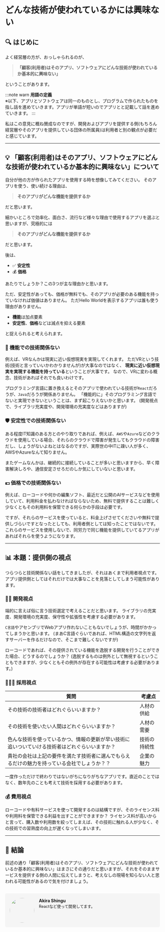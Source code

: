 # どんな技術が使われているかには興味ない

## 🔍 はじめに

よく経営層の方が、おっしゃられるのが、

> **「顧客(利用者)はそのアプリ、ソフトウェアにどんな技術が使われているか基本的に興味ない」**

ということがあります。

:::note warn
**用語の定義**  
※以下、アプリとソフトウェアは同一のものとし、プログラムで作られたものを指し話を進めていきます。アプリが単語が短いのでアプリとと記載して話を進めていきます。
:::

私はこの意見に概ね賛成なのですが、開発およびアプリを提供する側(もちろん経営層やそのアプリを提供している団体の所属員)は利用者と別の観点が必要だと感じています。

---

## 💡 「顧客(利用者)はそのアプリ、ソフトウェアにどんな技術が使われているか基本的に興味ない」について

自分が他の方が作られたアプリを使用する時を想像してみてください。
そのアプリを使う、使い続ける理由は、

> **そのアプリがどんな機能を提供するか**

だと思います。

細かいところで効率化、面白さ、流行など様々な理由で使用するアプリを選ぶと思いますが、究極的には

> **そのアプリがどんな機能を提供するか**

だと思います。

後は、
- ✅ **安定性**
- 💰 **価格**

あたりでしょうか？この3つが主な理由かと思います。

ただ、安定性があっても、価格が無料でも、そのアプリが必要のある機能を持っていなければ価値はありません。
ただHello Worldを表示するアプリは誰も使う理由がありません。

- **機能**は加点要素
- **安定性**、**価格**などは減点を抑える要素

と捉えられると考えられます。

### 🔧 機能での技術関係ない

例えば、VRなんかは現実に近い仮想現実を実現してくれます。
ただVRという技術(技術と言っていいかわかりませんが)が大事なのではなく、
**現実に近い仮想現実を実現する機能を持っている**ということが大事です。
なので、VRに変わる概念、技術があればそれでも良いわけです。

プログラミング言語に置き換えるとそのアプリで使われている技術が`React`だろうが、`Java`だろうが関係ありません。
「機能的に」そのプログラミング言語でないと実現できないということは、まず起こりえないかと思います。
(開発視点で、ライブラリ充実度や、開発環境の充実度などはありますが)

### 🛡️ 安定性での技術関係ない

ある程度IT知識のある方とのやり取りであれば、例えば、`AWS`や`Azure`などのクラウドを使用している場合、それらのクラウドで障害が発生してもクラウドの障害だし、しょうがないよねとはなるのですが、実際世の中ITに疎い人が多く、AWSやAzureなんて知りません。

またゲームなんかは、継続的に接続していることが多いと思いますから、早く障害解決しろや、通信安定させろだのしか気にしていないと思います。

### 💵 価格での技術関係ない

例えば、ローコードや何かの編集ソフト、最近だと公開のAIサービスなどを使用していて、利用料金を払わなければならないため、無料で提供することは難しく少なくともその利用料を保管できる何らかの手段は必要です。

ですが、それらのサービスを使っていると、料金上げさせてくださいや無料で提供しづらいですとなったとしても、利用者側としては知ったことではないです。
これらのサービスを使用しないで、同労力で同じ機能を提供していてるアプリがあればそれらを使うようになります。

---

## 📊 本題：提供側の視点

つらつらと技術関係ない話をしてきましたが、それはあくまで利用者視点です。アプリ提供側としてはそれだけでは大事なことを見落としてしまう可能性があります。

### 👨‍💻 開発視点

端的に言えば俗に言う技術選定で考えることだと思います。
ライブラリの充実度、開発環境の充実度、保守性や拡張性を考慮する必要があります。

`C言語`やアセンブリでWebアプリ作れないこともないでしょうが、時間がかかってしまうかと思います。
(まあC言語ぐらいであれば、HTML構造の文字列を返すサーバーを作るだけなので、そこまで難しくないですが)

ローコードであれば、その提供されている機能を逸脱する開発を行うことができた場合、どうするのでしょうか？
(逸脱するものは例外として無視するということもできますが、少なくともその例外が存在する可能性は考慮する必要があります。)

### 🧑‍🤝‍🧑 採用視点

| 質問 | 考慮点 |
|------|--------|
| その技術の技術者はどれぐらいいますか？ | 人材の供給 |
| その技術を使いたい人間はどれぐらいいますか？ | 人材の需要 |
| 色んな技術を使っているかつ、情報の更新が早い技術に追いついていける技術者はどれぐらいいますか？ | 技術の持続性 |
| 貴社の会社は上記の要件を満たす技術者に選んでもらえるだけの魅力を持っている会社でしょうか？？ | 企業の魅力 |

一度作っただけで終わりではないがちになりがちなアプリです。直近のことではなく、数年先のことも考えて技術を採用する必要があります。

### 💰 費用視点

ローコードや有料サービスを使って開発するのは結構ですが、そのライセンス料や利用料を保管できる利益を出すことができますか？
ライセンス料が高いからと言って、購入数や利用数を絞ってしまえば、その技術に触れる人が少なく、その技術での習熟度の向上が遅くなってしまいます。

---

## 🎯 結論

前述の通り「顧客(利用者)はそのアプリ、ソフトウェアにどんな技術が使われているか基本的に興味ない」はまさにその通りだと思いますが、それをそのままサービスを提供する側の人間に伝えてしまうと、考えなしの現場を知らない人と思われる可能性があるので気を付けましょう。

<!-- 著者情報 -->
<div style="background-color: #f5f5f5; padding: 15px; border-radius: 5px; margin-top: 30px;">
<img src="https://secure.gravatar.com/avatar/your-gravatar-id?s=80" style="border-radius: 50%; float: left; margin-right: 15px;" width="80" height="80">
<div>
<p style="margin: 0; font-weight: bold;">Akira Shingu</p>
<p style="margin: 0; font-size: 0.9em;">Reactなど使って開発してます。</p>
</div>
<div style="clear: both;"></div>
</div>
